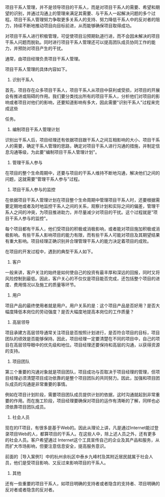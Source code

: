 
项目干系人管理，并不是领导项目的干系人，而是对项目干系人的需要、希望和期望的识别，并通过沟通上的管理来满足其需要、与干系人一起解决问题的多个过程。项目干系人管理努力争取更多关系人的支持、努力降低干系人中的反对者的阻力，持续不断地推动项目向目标前进，从而能够确保项目取得成功。

对项目干系人进行积极管理，可促使项目沿预期轨道行进，而不会因未解决的项目干系人问题而脱轨。同时进行项目干系人管理还可以提高团队成员协同工作的能力，并预防对项目产生的干扰。

通常，由项目经理负责项目干系人管理。

项目干系人管理的具体内容如下。

1. 识别干系人

首先，项目存在众多项目干系人，项目干系人从项目中获利或受损，对项目的开展会有推进或阻碍的作用。我们要分类找出所有的项目干系人，分析他们对项目的影响或者项目对他们的影响，还要知道影响有多大，因此需要"识别干系人"过程来完成这些

任务。

1. 编制项目干系人管理计划

识别出干系人后，项目经理还有依据项目跟干系人之间互相影响的大小、项目干系人的需要，确定干系人管理的思路，确定对项目干系人进行沟通的措施，并制定信息沟通等级，为此要"编制项目干系人管理计划"。

1. 管理干系人参与

在项目的整个生命周期中，还要与项目的干系人维持不断地沟通，解决他们之间的问题，这就需要"管理干系人参与"过程。

1. 项目干系人参与的监控

在依据项目干系人管理计划在项目整个生命周期中管理项目干系人时，还要根据需要定期地或者及时地监控干系人之间的关系，观察计划和实际之间的偏差，管理干系人之间的冲突，为项目推进助力，并尽量减少对项目的干扰。这个过程就是"项目干系人参与的监控"。

每个项目都有干系人，他们受项目的积极或消极影响，或者能对项目施加积极或消极影响。有些干系人影响项目的能力有限，而有些干系人可能对项目及其期望结果有重大影响。项目经理正确识别并合理管理干系人的能力决定着项目的成败。

在项目的开发过程中，遇到的典型干系人如下。

1. 客户

一般来讲，客户关注的始终是如何使自己的投资有最丰厚和深远的回报，同时又将风险控制到最低。因此，客户关心的不仅仅是项目能否完成，还包括整个项目的进度、费用情况以及施工的质量等环节。

1. 用户

项目产品的最终使用者就是用户。用户关系的是：这个项目产品是否好用？是否大幅度降低本岗位的劳动强度？是否大幅度地提高本岗位的工作质量？

1. 高层领导

项目承建方高层领导通常关注项目是否按照计划进行，是否符合项目的目标，项目团队的绩效是否能够保持。因此，项目经理一定要清楚在不同的项目中，自己的项目在高层领导眼中的优先级和地位。项目经理还要保持和高层的沟通，以获得资源的支持。

1. 项目团队

第三个重要的沟通对象就是项目团队，项目成功与否取决于项目经理的管理，但项目经理必须清楚项目成功依靠的是整个项目团队的共同努力。因此，加强和项目团队成员的沟通是非常重要的事情。

例如在项目计划阶段，需要项目团队成员提供计划的依据，这时沟通就起到非常重要的作用。而在施工阶段，项目经理要确保对项目的运作有清晰的了解，同样也必须依靠项目团队成员。

1. 社会人员

现在的IT项目，有很多是基于Web的。因此从理论上讲，凡是通过Internet能过登录项目Web的人，都算项目的干系人。在这些人中，除上述人员之外，还有更多的社会人员。客户希望通过
Internet这个工具宣传自己的企业及其产品和服务，从而扩大市场影响，但要注意信息安全，提高服务意识。

前面的［导入案例1］中的杭州余杭区中泰乡九峰村及其附近居民就属于社会人员，他们是受项目影响、又反过来影响项目的干系人。

1. 其他

还有一些重要的项目干系人，如项目明确的支持者或者隐含的支持者、项目明确的反对者或者隐含的反对者。
